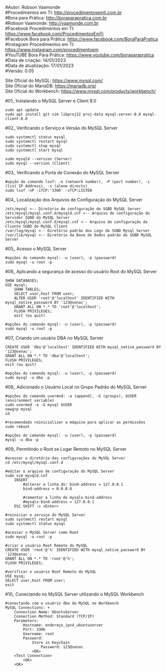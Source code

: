 #Autor: Robson Vaamonde<br>
#Procedimentos em TI: http://procedimentosemti.com.br<br>
#Bora para Prática: http://boraparapratica.com.br<br>
#Robson Vaamonde: http://vaamonde.com.br<br>
#Facebook Procedimentos em TI: https://www.facebook.com/ProcedimentosEmTi<br>
#Facebook Bora para Prática: https://www.facebook.com/BoraParaPratica<br>
#Instagram Procedimentos em TI: https://www.instagram.com/procedimentoem<br>
#YouTUBE Bora Para Prática: https://www.youtube.com/boraparapratica<br>
#Data de criação: 14/01/2023<br>
#Data de atualização: 17/01/2023<br>
#Versão: 0.05<br>

Site Oficial do MySQL: https://www.mysql.com/<br>
Site Oficial do MariaDB: https://mariadb.org/<br>
Site Oficial do Workbench: https://www.mysql.com/products/workbench/

#01_ Instalando o MySQL Server e Client 8.0<br>

	sudo apt update
	sudo apt install git vim libproj22 proj-data mysql-server-8.0 mysql-client-8.0 

#02_ Verificando o Serviço e Versão do MySQL Server<br>

	sudo systemctl status mysql
	sudo systemctl restart mysql
	sudo systemctl stop mysql
	sudo systemctl start mysql

	sudo mysqld --version (Server)
	sudo mysql --version (Client)

#03_ Verificando a Porta de Conexão do MySQL Server<br>

	#opção do comando lsof: -n (network number), -P (port number), -i (list IP Address), -s (alone directs)
	sudo lsof -nP -iTCP:'3306' -sTCP:LISTEN

#04_ Localização dos Arquivos de Configuração do MySQL Server<br>

	/etc/mysql <-- Diretório de configuração do SGBD MySQL Server
	/etc/mysql/mysql.conf.d/mysqld.cnf <-- Arquivo de configuração do Servidor SGBD do MySQL Server
	/etc/mysql/mysql.conf.d/mysql.cnf <-- Arquivo de configuração do Cliente SGBD do MySQL Client
	/var/log/mysql <-- Diretório padrão dos Logs do SGBD Mysql Server
	/var/lib/mysql <-- Diretório da Base de Dados padrão do SGBD MySQL Server

#05_ Acesso o MySQL Server<br>

	#opções do comando mysql: -u (user), -p (password)
	sudo mysql -u root -p

#06_ Aplicando a segurança de acesso do usuário Root do MySQL Server<br>

	SHOW DATABASES;
	USE mysql;
		SHOW TABLES;
		SELECT user,host FROM user;
		ALTER USER 'root'@'localhost' IDENTIFIED WITH mysql_native_password BY '123@senac';
		GRANT ALL ON *.* TO 'root'@'localhost';
		FLUSH PRIVILEGES;
		exit (ou quit)

	#opções do comando mysql: -u (user), -p (password)
	sudo mysql -u root -p

#07_ Criando um usuário DBA no MySQL Server<br>

	CREATE USER 'dba'@'localhost' IDENTIFIED WITH mysql_native_password BY '123@senac';
	GRANT ALL ON *.* TO 'dba'@'localhost';
	FLUSH PRIVILEGES;
	exit (ou quit)

	#opções do comando mysql: -u (user), -p (password)
	sudo mysql -u dba -p

#08_ Adicionado o Usuário Local no Grupo Padrão do MySQL Server<br>

	#opções do comando usermod: -a (append), -G (groups), $USER (environment variable)
	sudo usermod -a -G mysql $USER
	newgrp mysql
	id
	
	#recomendado reinicializar a máquina para aplicar as permissões
	sudo reboot

	#opções do comando mysql: -u (user), -p (password)
	mysql -u dba -p

#09_ Permitindo o Root se Logar Remoto no MySQL Server<br>

	#acessar o diretório das configurações do MySQL Server
	cd /etc/mysql/mysql.conf.d
	
	#editar o arquivo de configuração do MySQL Server
	sudo vim mysqld.cnf
		INSERT
			#alterar a linha do: bind-address = 127.0.0.1
			bind-address = 0.0.0.0

			#comentar a linha do mysqlx-bind-address
			#mysqlx-bind-address = 127.0.0.1
		ESC SHIFT :x <Enter>

	#reiniciar o serviço do MySQL Server
	sudo systemctl restart mysql
	sudo systemctl status mysql

	#acessar o MySQL Server como Root
	sudo mysql -u root -p

	#criar o usuário Root Remoto do MySQL
	CREATE USER 'root'@'%' IDENTIFIED WITH mysql_native_password BY '123@senac';
	GRANT ALL ON *.* TO 'root'@'%';
	FLUSH PRIVILEGES;

	#verificar o usuário Root Remoto do MySQL
	USE mysq;
	SELECT user,host FROM user;
	exit

#10_ Conectando no MySQL Server utilizando o MySQL Workbench<br>

	#conectando com o usuário dba do MySQL no Workbench
	MySQL Connections: +
		Connection Name: UbuntuServer
		Connection Method: Standard (TCP/IP)
		Parameters:
			Hostname: endereço_ipv4_ubuntuserver
			Port: 3306
			Username: root
			Password:
				Store in Keychain
					Password: 123@senac
				<OK>
		<Test Connection>
			<OK>
		<OK>
